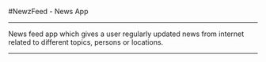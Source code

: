 #NewzFeed - News App<br>

----------------------------------------

News feed app which gives a user regularly updated news from internet related to different topics, persons or locations.<br>

----------------------------------------


